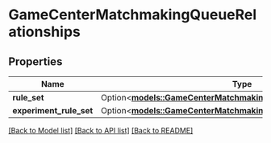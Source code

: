 # GameCenterMatchmakingQueueRelationships

## Properties

Name | Type | Description | Notes
------------ | ------------- | ------------- | -------------
**rule_set** | Option<[**models::GameCenterMatchmakingQueueRelationshipsRuleSet**](GameCenterMatchmakingQueue_relationships_ruleSet.md)> |  | [optional]
**experiment_rule_set** | Option<[**models::GameCenterMatchmakingQueueRelationshipsRuleSet**](GameCenterMatchmakingQueue_relationships_ruleSet.md)> |  | [optional]

[[Back to Model list]](../README.md#documentation-for-models) [[Back to API list]](../README.md#documentation-for-api-endpoints) [[Back to README]](../README.md)


